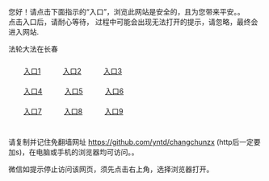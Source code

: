 您好！请点击下面指示的“入口”，浏览此网站是安全的，且为您带来平安。。 <br/>
点击入口后，请耐心等待， 过程中可能会出现无法打开的提示，请忽略，最终会进入网站. </br>

法轮大法在长春<br/>
<div style="padding:10px"><a style="margin:20px" target="_blank" href="https://d1iks8c7hokhkr.cloudfront.net/2Qpsp?vmehde" id="ccLink1" rel="nofollow">入口1</a> <a target="_blank" style="margin:20px" href="https://d3o4nclktsoono.cloudfront.net/2Qpsp?rhnqzp" id="ccLink2" rel="nofollow">入口2</a> <a style="margin:20px" target="_blank" href="https://dcjeql6f7ntmk.cloudfront.net/2Qpsp?xwjmo" id="ccLink3" rel="nofollow">入口3</a></div>

<div style="padding:10px" ><a style="margin:20px" target="_blank" href="https://d1iks8c7hokhkr.cloudfront.net/2Qpsp?vmehde" id="ccLink4" rel="nofollow">入口4</a> <a style="margin:20px" href="https://d3o4nclktsoono.cloudfront.net/2Qpsp?rhnqzp" target="_blank" id="ccLink5" rel="nofollow">入口5</a> <a style="margin:20px" href="https://dcjeql6f7ntmk.cloudfront.net/2Qpsp?xwjmo" target="_blank" id="ccLink6" rel="nofollow">入口6</a></div>

<div style="padding:10px"><a style="margin:20px" target="_blank" href="https://d1iks8c7hokhkr.cloudfront.net/2Qpsp?vmehde" id="ccLink7" rel="nofollow">入口7</a> <a style="margin:20px" href="https://d3o4nclktsoono.cloudfront.net/2Qpsp?rhnqzp" target="_blank" id="ccLink8" rel="nofollow">入口8</a> <a style="margin:20px" target="_blank" href="https://dcjeql6f7ntmk.cloudfront.net/2Qpsp?xwjmo" id="ccLink9" rel="nofollow">入口9</a></div>

<br/>



请复制并记住免翻墙网址 https://github.com/yntd/changchunzx (http后一定要加s)，在电脑或手机的浏览器均可访问。。<br/>

微信如提示停止访问该网页，须先点击右上角，选择浏览器打开。
